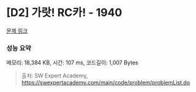 # [D2] 가랏! RC카! - 1940 

[문제 링크](https://swexpertacademy.com/main/code/problem/problemDetail.do?contestProbId=AV5PjMgaALgDFAUq) 

### 성능 요약

메모리: 18,384 KB, 시간: 107 ms, 코드길이: 1,007 Bytes



> 출처: SW Expert Academy, https://swexpertacademy.com/main/code/problem/problemList.do